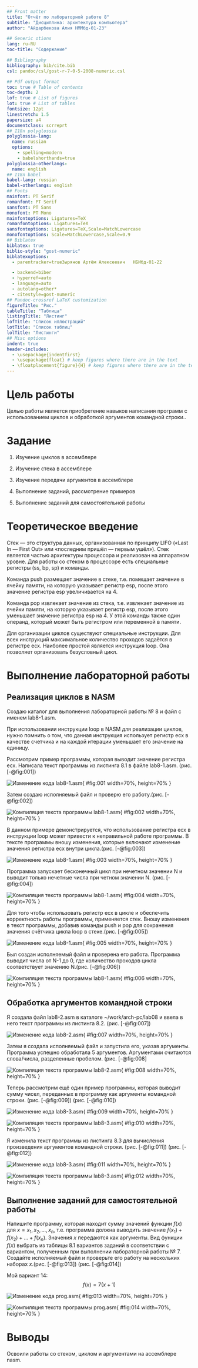 ```yaml
---
## Front matter
title: "Отчёт по лабораторной работе 8"
subtitle: "Дисциплина: архитектура компьютера"
author: "Айдарбекова Алия НММбд-01-23"

## Generic otions
lang: ru-RU
toc-title: "Содержание"

## Bibliography
bibliography: bib/cite.bib
csl: pandoc/csl/gost-r-7-0-5-2008-numeric.csl

## Pdf output format
toc: true # Table of contents
toc-depth: 2
lof: true # List of figures
lot: true # List of tables
fontsize: 12pt
linestretch: 1.5
papersize: a4
documentclass: scrreprt
## I18n polyglossia
polyglossia-lang:
  name: russian
  options:
	- spelling=modern
	- babelshorthands=true
polyglossia-otherlangs:
  name: english
## I18n babel
babel-lang: russian
babel-otherlangs: english
## Fonts
mainfont: PT Serif
romanfont: PT Serif
sansfont: PT Sans
monofont: PT Mono
mainfontoptions: Ligatures=TeX
romanfontoptions: Ligatures=TeX
sansfontoptions: Ligatures=TeX,Scale=MatchLowercase
monofontoptions: Scale=MatchLowercase,Scale=0.9
## Biblatex
biblatex: true
biblio-style: "gost-numeric"
biblatexoptions:
  - parentracker=trueЗырянов Артём Алексеевич	НБИбд-01-22

  - backend=biber
  - hyperref=auto
  - language=auto
  - autolang=other*
  - citestyle=gost-numeric
## Pandoc-crossref LaTeX customization
figureTitle: "Рис."
tableTitle: "Таблица"
listingTitle: "Листинг"
lofTitle: "Список иллюстраций"
lotTitle: "Список таблиц"
lolTitle: "Листинги"
## Misc options
indent: true
header-includes:
  - \usepackage{indentfirst}
  - \usepackage{float} # keep figures where there are in the text
  - \floatplacement{figure}{H} # keep figures where there are in the text
---
```


# Цель работы

Целью работы является приобретение навыков написания программ с использованием циклов и обработкой аргументов командной строки..

# Задание

1. Изучение цмклов в ассемблере

2. Изучение стека в ассемблере

3. Изучение передачи аргументов в ассемблере

4. Выполнение заданий, рассмотрение примеров

5. Выполнение заданий для самостоятельной работы

# Теоретическое введение

Стек — это структура данных, организованная по принципу LIFO («Last In — First Out»
или «последним пришёл — первым ушёл»). Стек является частью архитектуры процессора и
реализован на аппаратном уровне. Для работы со стеком в процессоре есть специальные
регистры (ss, bp, sp) и команды.

Команда push размещает значение в стеке, т.е. помещает значение в ячейку памяти, на
которую указывает регистр esp, после этого значение регистра esp увеличивается на 4.

Команда pop извлекает значение из стека, т.е. извлекает значение из ячейки памяти, на
которую указывает регистр esp, после этого уменьшает значение регистра esp на 4. У этой
команды также один операнд, который может быть регистром или переменной в памяти.

Для организации циклов существуют специальные инструкции. Для всех инструкций
максимальное количество проходов задаётся в регистре ecx. 
Наиболее простой является инструкция loop. Она позволяет организовать безусловный цикл.

# Выполнение лабораторной работы

## Реализация циклов в NASM

Создаю каталог для выполнения лабораторной работы № 8 и файл с именем lab8-1.asm. 

При использовании инструкции loop в NASM для реализации циклов, нужно помнить о том, 
что данная инструкция использует регистр ecx в качестве счетчика и на каждой итерации 
уменьшает его значение на единицу.

Рассмотрим пример программы, которая выводит значение регистра ecx. 
Написала текст программы из листинга 8.1 в файле lab8-1.asm. (рис. [-@fig:001])

![Изменение кода lab8-1.asm](image/01.png){ #fig:001 width=70%, height=70% }

Затем создаю исполняемый файл и проверю его работу.(рис. [-@fig:002])

![Компиляция текста программы lab8-1.asm](image/02.png){ #fig:002 width=70%, height=70% }

В данном примере демонстрируется, что использование регистра ecx в инструкции loop 
может привести к неправильной работе программы. 
В тексте программы вношу изменения, которые включают изменение значения регистра 
ecx внутри цикла.(рис. [-@fig:003])

![Изменение кода lab8-1.asm](image/03.png){ #fig:003 width=70%, height=70% }

Программа запускает бесконечный цикл при нечетном значении N и 
выводит только нечетные числа при четном значении N. (рис. [-@fig:004])

![Компиляция текста программы lab8-1.asm](image/04.png){ #fig:004 width=70%, height=70% }

Для того чтобы использовать регистр ecx в цикле и обеспечить корректность работы программы, 
применяется стек. Вношу изменения в текст программы, 
добавив команды push и pop для сохранения значения счётчика цикла loop в стеке.(рис. [-@fig:005])

![Изменение кода lab8-1.asm](image/05.png){ #fig:005 width=70%, height=70% }

Был создан исполняемый файл и проверена его работа. 
Программа выводит числа от N-1 до 0, где 
количество проходов цикла соответствует значению N.(рис. [-@fig:006])

![Компиляция текста программы lab8-1.asm](image/06.png){ #fig:006 width=70%, height=70% }

## Обработка аргументов командной строки

Я создала файл lab8-2.asm в каталоге ~/work/arch-pc/lab08 
и ввела в него текст программы из листинга 8.2. (рис. [-@fig:007])

![Изменение кода lab8-2.asm](image/07.png){ #fig:007 width=70%, height=70% }

Затем я создала исполняемый файл и запустила его, указав аргументы. 
Программа успешно обработала 5 аргументов. Аргументами считаются слова/числа, 
разделенные пробелом. (рис. [-@fig:008]

![Компиляция текста программы lab8-2.asm](image/08.png){ #fig:008 width=70%, height=70% }

Теперь рассмотрим ещё один пример программы, которая выводит сумму чисел, 
переданных в программу как аргументы командной строки. (рис. [-@fig:009]) (рис. [-@fig:010])

![Изменение кода lab8-3.asm](image/09.png){ #fig:009 width=70%, height=70% }

![Компиляция текста программы lab8-3.asm](image/10.png){ #fig:010 width=70%, height=70% }

Я изменила текст программы из листинга 8.3 для вычисления произведения аргументов 
командной строки. (рис. [-@fig:011]) (рис. [-@fig:012])

![Изменение кода lab8-3.asm](image/11.png){ #fig:011 width=70%, height=70% }

![Компиляция текста программы lab8-3.asm](image/12.png){ #fig:012 width=70%, height=70% }

## Выполнение заданий для самостоятельной работы

Напишите программу, которая находит сумму значений функции 
$f(x)$ для $x = x_1, x_2, ..., x_n$, т.е. программа должна выводить значение 
$f(x_1) + f(x_2)+ ... +f(x_n)$. 
Значения $x$ передаются как аргументы. 
Вид функции $f(x)$ выбрать из таблицы 8.1 вариантов заданий в соответствии с вариантом, 
полученным при выполнении лабораторной работы № 7. 
Создайте исполняемый файл и проверьте его работу на нескольких наборах $x$.(рис. [-@fig:013]) (рис. [-@fig:014])

Мой вариант 14: $$f(x) = 7(x + 1)$$ 

![Изменение кода prog.asm](image/13.png){ #fig:013 width=70%, height=70% }

![Компиляция текста программы prog.asm](image/14.png){ #fig:014 width=70%, height=70% }

# Выводы

Освоили работы со стеком, циклом и аргументами на ассемблере nasm.